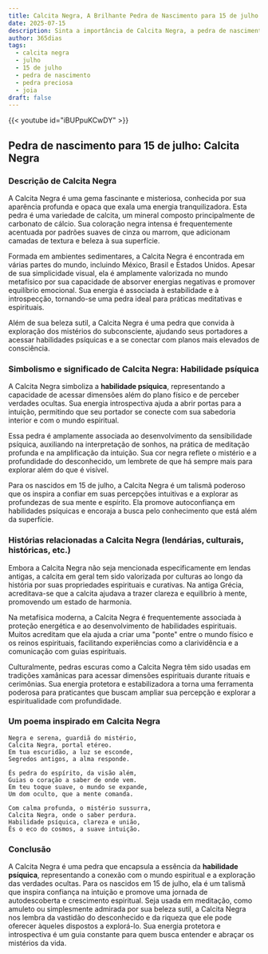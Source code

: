 ```yaml
---
title: Calcita Negra, A Brilhante Pedra de Nascimento para 15 de julho
date: 2025-07-15
description: Sinta a importância de Calcita Negra, a pedra de nascimento de 15 de julho que simboliza Habilidade psíquica. Deixe que sua beleza e significado iluminem seu dia.
author: 365dias
tags:
  - calcita negra
  - julho
  - 15 de julho
  - pedra de nascimento
  - pedra preciosa
  - joia
draft: false
---
```


{{< youtube id="iBUPpuKCwDY" >}}

## Pedra de nascimento para 15 de julho: Calcita Negra

### Descrição de Calcita Negra

A Calcita Negra é uma gema fascinante e misteriosa, conhecida por sua aparência profunda e opaca que exala uma energia tranquilizadora. Esta pedra é uma variedade de calcita, um mineral composto principalmente de carbonato de cálcio. Sua coloração negra intensa é frequentemente acentuada por padrões suaves de cinza ou marrom, que adicionam camadas de textura e beleza à sua superfície.

Formada em ambientes sedimentares, a Calcita Negra é encontrada em várias partes do mundo, incluindo México, Brasil e Estados Unidos. Apesar de sua simplicidade visual, ela é amplamente valorizada no mundo metafísico por sua capacidade de absorver energias negativas e promover equilíbrio emocional. Sua energia é associada à estabilidade e à introspecção, tornando-se uma pedra ideal para práticas meditativas e espirituais.

Além de sua beleza sutil, a Calcita Negra é uma pedra que convida à exploração dos mistérios do subconsciente, ajudando seus portadores a acessar habilidades psíquicas e a se conectar com planos mais elevados de consciência.

### Simbolismo e significado de Calcita Negra: Habilidade psíquica

A Calcita Negra simboliza a **habilidade psíquica**, representando a capacidade de acessar dimensões além do plano físico e de perceber verdades ocultas. Sua energia introspectiva ajuda a abrir portas para a intuição, permitindo que seu portador se conecte com sua sabedoria interior e com o mundo espiritual.

Essa pedra é amplamente associada ao desenvolvimento da sensibilidade psíquica, auxiliando na interpretação de sonhos, na prática de meditação profunda e na amplificação da intuição. Sua cor negra reflete o mistério e a profundidade do desconhecido, um lembrete de que há sempre mais para explorar além do que é visível.

Para os nascidos em 15 de julho, a Calcita Negra é um talismã poderoso que os inspira a confiar em suas percepções intuitivas e a explorar as profundezas de sua mente e espírito. Ela promove autoconfiança em habilidades psíquicas e encoraja a busca pelo conhecimento que está além da superfície.

### Histórias relacionadas a Calcita Negra (lendárias, culturais, históricas, etc.)

Embora a Calcita Negra não seja mencionada especificamente em lendas antigas, a calcita em geral tem sido valorizada por culturas ao longo da história por suas propriedades espirituais e curativas. Na antiga Grécia, acreditava-se que a calcita ajudava a trazer clareza e equilíbrio à mente, promovendo um estado de harmonia.

Na metafísica moderna, a Calcita Negra é frequentemente associada à proteção energética e ao desenvolvimento de habilidades espirituais. Muitos acreditam que ela ajuda a criar uma "ponte" entre o mundo físico e os reinos espirituais, facilitando experiências como a clarividência e a comunicação com guias espirituais.

Culturalmente, pedras escuras como a Calcita Negra têm sido usadas em tradições xamânicas para acessar dimensões espirituais durante rituais e cerimônias. Sua energia protetora e estabilizadora a torna uma ferramenta poderosa para praticantes que buscam ampliar sua percepção e explorar a espiritualidade com profundidade.

### Um poema inspirado em Calcita Negra

```
Negra e serena, guardiã do mistério,  
Calcita Negra, portal etéreo.  
Em tua escuridão, a luz se esconde,  
Segredos antigos, a alma responde.  

És pedra do espírito, da visão além,  
Guias o coração a saber de onde vem.  
Em teu toque suave, o mundo se expande,  
Um dom oculto, que a mente comanda.  

Com calma profunda, o mistério sussurra,  
Calcita Negra, onde o saber perdura.  
Habilidade psíquica, clareza e união,  
És o eco do cosmos, a suave intuição.
```

### Conclusão

A Calcita Negra é uma pedra que encapsula a essência da **habilidade psíquica**, representando a conexão com o mundo espiritual e a exploração das verdades ocultas. Para os nascidos em 15 de julho, ela é um talismã que inspira confiança na intuição e promove uma jornada de autodescoberta e crescimento espiritual. Seja usada em meditação, como amuleto ou simplesmente admirada por sua beleza sutil, a Calcita Negra nos lembra da vastidão do desconhecido e da riqueza que ele pode oferecer àqueles dispostos a explorá-lo. Sua energia protetora e introspectiva é um guia constante para quem busca entender e abraçar os mistérios da vida.